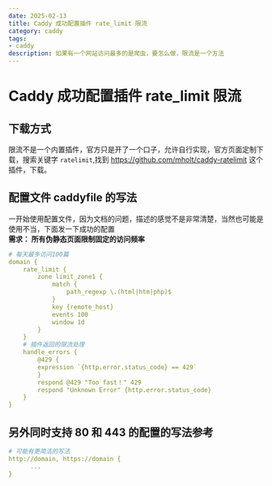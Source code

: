 ```yaml
---
date: 2025-02-13
title: Caddy 成功配置插件 rate_limit 限流
category: caddy
tags:
- caddy
description: 如果有一个网站访问最多的是爬虫，要怎么做，限流是一个方法
---
```

# Caddy 成功配置插件 rate_limit 限流
## 下载方式
限流不是一个内置插件，官方只是开了一个口子，允许自行实现，官方页面定制下载，搜索关键字 `ratelimit`,找到 https://github.com/mholt/caddy-ratelimit 这个插件，下载。
## 配置文件 caddyfile 的写法
一开始使用配置文件，因为文档的问题，描述的感觉不是非常清楚，当然也可能是使用不当，下面发一下成功的配置  
**需求： 所有伪静态页面限制固定的访问频率**
```yaml
# 每天最多访问100篇
domain {
    rate_limit {
        zone limit_zone1 {
            match {
                path_regexp \.(html|htm|php)$
            }
            key {remote_host}
            events 100
            window 1d
        }
    }
    # 插件返回的限流处理
    handle_errors {
        @429 {
        expression `{http.error.status_code} == 429`
        }
        respond @429 "Too fast！" 429
        respond "Unknown Error" {http.error.status_code}
    }
}
```

## 另外同时支持 80 和 443 的配置的写法参考
```yaml
# 可能有更简洁的写法
http://domain, https://domain {
      ...
}
```

